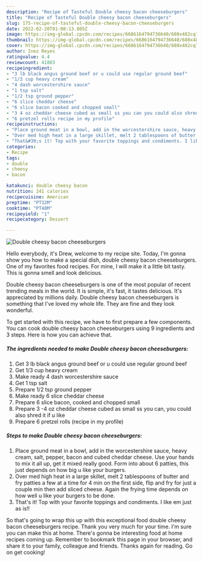 ```yaml
---
description: "Recipe of Tasteful Double cheesy bacon cheeseburgers"
title: "Recipe of Tasteful Double cheesy bacon cheeseburgers"
slug: 175-recipe-of-tasteful-double-cheesy-bacon-cheeseburgers
date: 2022-02-20T01:08:13.805Z
image: https://img-global.cpcdn.com/recipes/6686164794736640/680x482cq70/double-cheesy-bacon-cheeseburgers-recipe-main-photo.jpg
thumbnail: https://img-global.cpcdn.com/recipes/6686164794736640/680x482cq70/double-cheesy-bacon-cheeseburgers-recipe-main-photo.jpg
cover: https://img-global.cpcdn.com/recipes/6686164794736640/680x482cq70/double-cheesy-bacon-cheeseburgers-recipe-main-photo.jpg
author: Inez Reyes
ratingvalue: 4.4
reviewcount: 41803
recipeingredient:
- "3 lb black angus ground beef or u could use regular ground beef"
- "1/3 cup heavy cream"
- "4 dash worcestershire sauce"
- "1 tsp salt"
- "1/2 tsp ground pepper"
- "6 slice cheddar cheese"
- "6 slice bacon cooked and chopped small"
- "3 4 oz cheddar cheese cubed as small ss you can you could also shred it if u like"
- "6 pretzel rolls recipe in my profile"
recipeinstructions:
- "Place ground meat in a bowl, add in the worcestershire sauce, heavy cream, salt, pepper, bacon and cubed cheddar cheese. Use your hands to mix it all up, get it mixed really good. Form into about 6 patties, this just depends on how big u like your burgers."
- "Over med high heat in a large skillet, melt 2 tablespoons of butter and fry patties a few at a time for 4 min on the first side, flip and fry for just a couple min then add sliced cheese. Again the frying time depends on how well u like your burgers to be done."
- "That&#39;s it! Top with your favorite toppings and condiments. I like em just as is!!"
categories:
- Recipe
tags:
- double
- cheesy
- bacon

katakunci: double cheesy bacon 
nutrition: 241 calories
recipecuisine: American
preptime: "PT32M"
cooktime: "PT40M"
recipeyield: "1"
recipecategory: Dessert

---
```



![Double cheesy bacon cheeseburgers](https://img-global.cpcdn.com/recipes/6686164794736640/680x482cq70/double-cheesy-bacon-cheeseburgers-recipe-main-photo.jpg)

Hello everybody, it's Drew, welcome to my recipe site. Today, I'm gonna show you how to make a special dish, double cheesy bacon cheeseburgers. One of my favorites food recipes. For mine, I will make it a little bit tasty. This is gonna smell and look delicious.



Double cheesy bacon cheeseburgers is one of the most popular of recent trending meals in the world. It is simple, it's fast, it tastes delicious. It's appreciated by millions daily. Double cheesy bacon cheeseburgers is something that I've loved my whole life. They are fine and they look wonderful.


To get started with this recipe, we have to first prepare a few components. You can cook double cheesy bacon cheeseburgers using 9 ingredients and 3 steps. Here is how you can achieve that.

<!--inarticleads1-->

##### The ingredients needed to make Double cheesy bacon cheeseburgers:

1. Get 3 lb black angus ground beef or u could use regular ground beef
1. Get 1/3 cup heavy cream
1. Make ready 4 dash worcestershire sauce
1. Get 1 tsp salt
1. Prepare 1/2 tsp ground pepper
1. Make ready 6 slice cheddar cheese
1. Prepare 6 slice bacon, cooked and chopped small
1. Prepare 3 -4 oz cheddar cheese cubed as small ss you can, you could also shred it if u like
1. Prepare 6 pretzel rolls (recipe in my profile)




<!--inarticleads2-->

##### Steps to make Double cheesy bacon cheeseburgers:

1. Place ground meat in a bowl, add in the worcestershire sauce, heavy cream, salt, pepper, bacon and cubed cheddar cheese. Use your hands to mix it all up, get it mixed really good. Form into about 6 patties, this just depends on how big u like your burgers.
1. Over med high heat in a large skillet, melt 2 tablespoons of butter and fry patties a few at a time for 4 min on the first side, flip and fry for just a couple min then add sliced cheese. Again the frying time depends on how well u like your burgers to be done.
1. That&#39;s it! Top with your favorite toppings and condiments. I like em just as is!!




So that's going to wrap this up with this exceptional food double cheesy bacon cheeseburgers recipe. Thank you very much for your time. I'm sure you can make this at home. There's gonna be interesting food at home recipes coming up. Remember to bookmark this page in your browser, and share it to your family, colleague and friends. Thanks again for reading. Go on get cooking!
